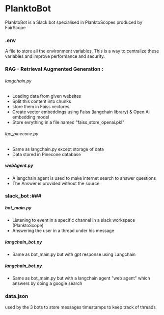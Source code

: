 # PlanktoBot
PlanktoBot is a Slack bot specialised in PlanktoScopes produced by FairScope

### .env ###
A file to store all the environment variables. This is a way to centralize these variables and improve performance and security.

### RAG - Retrieval Augmented Generation : ###
###### langchain.py ######
- Loading data from given websites 
- Split this content into chunks
- store them in Faiss vectores
- Create vector embeddings using Faiss (langchain library) & Open Ai embedding model
- Store evrything in a file named "faiss_store_openai.pkl"
###### lgc_pinecone.py ######
- Same as langchain.py except storage of data
- Data stored in Pinecone database
##### webAgent.py #####
- A langchain agent is used to make internet search to answer questions 
- The Answer is provided without the source

### slack_bot :###
##### bot_main.py #####
- Listening to event in a specific channel in a slack workspace (PlanktoScope)
- Answering the user in a thread under his message 
##### langchain_bot.py #####
- Same as bot_main.py but with gpt response using Langchain
##### langchain_bot.py #####
- Same as bot_main.py but with a langchain agent "web agent" which answers by doing a google search 

### data.json ###
used by the 3 bots to store messages timestamps to keep track of threads










